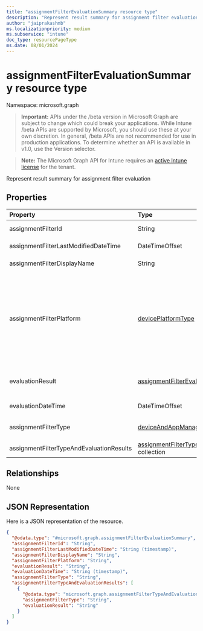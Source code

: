 ```yaml
---
title: "assignmentFilterEvaluationSummary resource type"
description: "Represent result summary for assignment filter evaluation"
author: "jaiprakashmb"
ms.localizationpriority: medium
ms.subservice: "intune"
doc_type: resourcePageType
ms.date: 08/01/2024
---
```


# assignmentFilterEvaluationSummary resource type

Namespace: microsoft.graph

> **Important:** APIs under the /beta version in Microsoft Graph are subject to change which could break your applications. While Intune /beta APIs are supported by Microsoft, you should use these at your own discretion. In general, /beta APIs are not recommended for use in production applications. To determine whether an API is available in v1.0, use the Version selector.

> **Note:** The Microsoft Graph API for Intune requires an [active Intune license](https://go.microsoft.com/fwlink/?linkid=839381) for the tenant.

Represent result summary for assignment filter evaluation

## Properties
|Property|Type|Description|
|:---|:---|:---|
|assignmentFilterId|String|Unique identifier for the assignment filter object|
|assignmentFilterLastModifiedDateTime|DateTimeOffset|The time the assignment filter was last modified.|
|assignmentFilterDisplayName|String|The admin defined name for assignment filter.|
|assignmentFilterPlatform|[devicePlatformType](../resources/intune-policyset-deviceplatformtype.md)|The platform for which this assignment filter is created. Possible values are: `android`, `androidForWork`, `iOS`, `macOS`, `windowsPhone81`, `windows81AndLater`, `windows10AndLater`, `androidWorkProfile`, `unknown`, `androidAOSP`, `androidMobileApplicationManagement`, `iOSMobileApplicationManagement`, `unknownFutureValue`, `windowsMobileApplicationManagement`.|
|evaluationResult|[assignmentFilterEvaluationResult](../resources/intune-policyset-assignmentfilterevaluationresult.md)|Assignment filter evaluation result. Possible values are: `unknown`, `match`, `notMatch`, `inconclusive`, `failure`, `notEvaluated`.|
|evaluationDateTime|DateTimeOffset|The time assignment filter was evaluated.|
|assignmentFilterType|[deviceAndAppManagementAssignmentFilterType](../resources/intune-shared-deviceandappmanagementassignmentfiltertype.md)|Indicate filter type either include or exclude. Possible values are: `none`, `include`, `exclude`.|
|assignmentFilterTypeAndEvaluationResults|[assignmentFilterTypeAndEvaluationResult](../resources/intune-policyset-assignmentfiltertypeandevaluationresult.md) collection|A collection of filter types and their corresponding evaluation results.|

## Relationships
None

## JSON Representation
Here is a JSON representation of the resource.
<!-- {
  "blockType": "resource",
  "@odata.type": "microsoft.graph.assignmentFilterEvaluationSummary"
}
-->
``` json
{
  "@odata.type": "#microsoft.graph.assignmentFilterEvaluationSummary",
  "assignmentFilterId": "String",
  "assignmentFilterLastModifiedDateTime": "String (timestamp)",
  "assignmentFilterDisplayName": "String",
  "assignmentFilterPlatform": "String",
  "evaluationResult": "String",
  "evaluationDateTime": "String (timestamp)",
  "assignmentFilterType": "String",
  "assignmentFilterTypeAndEvaluationResults": [
    {
      "@odata.type": "microsoft.graph.assignmentFilterTypeAndEvaluationResult",
      "assignmentFilterType": "String",
      "evaluationResult": "String"
    }
  ]
}
```